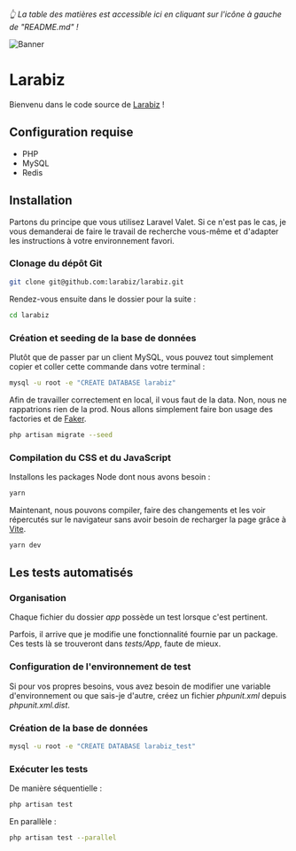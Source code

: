 *👆 La table des matières est accessible ici en cliquant sur l'icône à gauche de "README.md" !*

![Banner](https://user-images.githubusercontent.com/3613731/187457146-1bb62d24-19e1-4d94-b7f2-2914f30687d5.jpg)

# Larabiz

Bienvenu dans le code source de [Larabiz](https://larabiz.fr) !

## Configuration requise

- PHP
- MySQL
- Redis

## Installation

Partons du principe que vous utilisez Laravel Valet. Si ce n'est pas le cas, je vous demanderai de faire le travail de recherche vous-même et d'adapter les instructions à votre environnement favori.

### Clonage du dépôt Git

```bash
git clone git@github.com:larabiz/larabiz.git
```

Rendez-vous ensuite dans le dossier pour la suite :

```bash
cd larabiz
```

### Création et seeding de la base de données

Plutôt que de passer par un client MySQL, vous pouvez tout simplement copier et coller cette commande dans votre terminal :

```bash
mysql -u root -e "CREATE DATABASE larabiz"
```

Afin de travailler correctement en local, il vous faut de la data. Non, nous ne rappatrions rien de la prod. Nous allons simplement faire bon usage des factories et de [Faker](https://github.com/fakerphp/faker).

```bash
php artisan migrate --seed
```

### Compilation du CSS et du JavaScript

Installons les packages Node dont nous avons besoin :

```bash
yarn
```

Maintenant, nous pouvons compiler, faire des changements et les voir répercutés sur le navigateur sans avoir besoin de recharger la page grâce à [Vite](https://vitejs.dev).

```bash
yarn dev
```

## Les tests automatisés

### Organisation

Chaque fichier du dossier *app* possède un test lorsque c'est pertinent.

Parfois, il arrive que je modifie une fonctionnalité fournie par un package. Ces tests là se trouveront dans *tests/App*, faute de mieux.

### Configuration de l'environnement de test

Si pour vos propres besoins, vous avez besoin de modifier une variable d'environnement ou que sais-je d'autre, créez un fichier *phpunit.xml* depuis *phpunit.xml.dist*.

### Création de la base de données

```bash
mysql -u root -e "CREATE DATABASE larabiz_test"
```

### Exécuter les tests

De manière séquentielle :

```bash
php artisan test
```

En parallèle :

```bash
php artisan test --parallel
```
